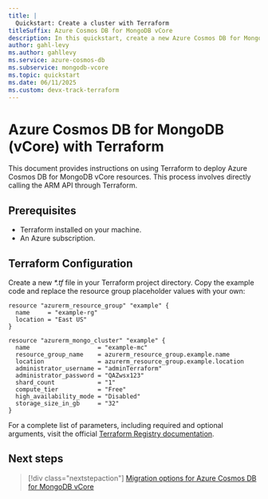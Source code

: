```yaml
---
title: |
  Quickstart: Create a cluster with Terraform
titleSuffix: Azure Cosmos DB for MongoDB vCore
description: In this quickstart, create a new Azure Cosmos DB for MongoDB vCore cluster to store databases, collections, and documents by using Terraform.
author: gahl-levy
ms.author: gahllevy
ms.service: azure-cosmos-db
ms.subservice: mongodb-vcore
ms.topic: quickstart
ms.date: 06/11/2025
ms.custom: devx-track-terraform
---
```


# Azure Cosmos DB for MongoDB (vCore) with Terraform
This document provides instructions on using Terraform to deploy Azure Cosmos DB for MongoDB vCore resources. This process involves directly calling the ARM API through Terraform.

## Prerequisites
- Terraform installed on your machine.
- An Azure subscription.

## Terraform Configuration
Create a new *\*.tf* file in your Terraform project directory. Copy the example code and replace the resource group placeholder values with your own:

```hcl
resource "azurerm_resource_group" "example" {
  name     = "example-rg"
  location = "East US"
}

resource "azurerm_mongo_cluster" "example" {
  name                   = "example-mc"
  resource_group_name    = azurerm_resource_group.example.name
  location               = azurerm_resource_group.example.location
  administrator_username = "adminTerraform"
  administrator_password = "QAZwsx123"
  shard_count            = "1"
  compute_tier           = "Free"
  high_availability_mode = "Disabled"
  storage_size_in_gb     = "32"
}
```

For a complete list of parameters, including required and optional arguments, visit the official [Terraform Registry documentation](https://registry.terraform.io/providers/hashicorp/azurerm/latest/docs/resources/mongo_cluster#arguments-reference).


## Next steps

> [!div class="nextstepaction"]
> [Migration options for Azure Cosmos DB for MongoDB vCore](migration-options.md)
